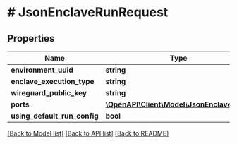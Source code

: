 # # JsonEnclaveRunRequest

## Properties

Name | Type | Description | Notes
------------ | ------------- | ------------- | -------------
**environment_uuid** | **string** |  | [optional]
**enclave_execution_type** | **string** |  | [optional]
**wireguard_public_key** | **string** |  | [optional]
**ports** | [**\OpenAPI\Client\Model\JsonEnclavePort[]**](JsonEnclavePort.md) |  | [optional]
**using_default_run_config** | **bool** |  | [optional]

[[Back to Model list]](../../README.md#models) [[Back to API list]](../../README.md#endpoints) [[Back to README]](../../README.md)
